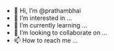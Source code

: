 - 👋 Hi, I’m @prathambhai
- 👀 I’m interested in ...
- 🌱 I’m currently learning ...
- 💞️ I’m looking to collaborate on ...
- 📫 How to reach me ...

<!---
prathambhai/prathambhai is a ✨ special ✨ repository because its `README.md` (this file) appears on your GitHub profile.
You can click the Preview link to take a look at your changes.
--->

